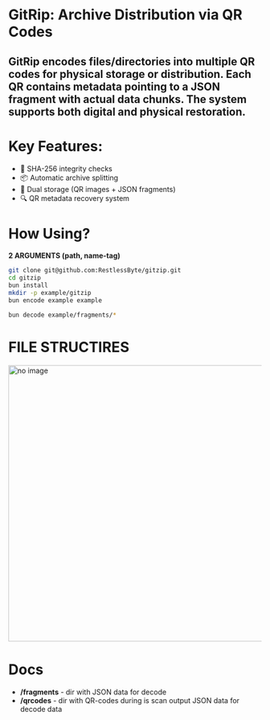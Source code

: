 # GitRip: Archive Distribution via QR Codes

## GitRip encodes files/directories into multiple QR codes for physical storage or distribution. Each QR contains metadata pointing to a JSON fragment with actual data chunks. The system supports both digital and physical restoration.
# Key Features:
- 🔐 SHA-256 integrity checks
-  📦 Automatic archive splitting
- 🧩 Dual storage (QR images + JSON fragments)
- 🔍 QR metadata recovery system

# How Using?
**2 ARGUMENTS (path, name-tag)**
```bash
git clone git@github.com:RestlessByte/gitzip.git
cd gitzip
bun install
mkdir -p example/gitzip
bun encode example example
```

```bash
bun decode example/fragments/* 
```
# FILE STRUCTIRES
<img src='https://raw.githubusercontent.com/RestlessByte/gitzip/refs/heads/main/assets/structures/structures.png' width=550 height=550 alt='no image'/>

# Docs

- **/fragments** - dir with JSON data for decode
- **/qrcodes** - dir with QR-codes during is scan output JSON data for decode data